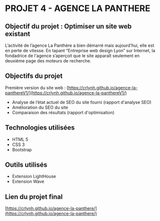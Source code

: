 # PROJET 4 - AGENCE LA PANTHERE

## Objectif du projet : Optimiser un site web existant

L’activité de l’agence La Panthère a bien démarré mais aujourd’hui, elle est en perte de vitesse. 
En tapant “Entreprise web design Lyon” sur Internet, la fondadrice de l'agence s’aperçoit que le site apparaît seulement en 
deuxième page des moteurs de recherche.

## Objectifs du projet 
Première version du site web : [https://crlynh.github.io/agence-la-panthereV1/](https://crlynh.github.io/agence-la-panthereV1/)
* Analyse de l’état actuel de SEO du site fourni (rapport d'analyse SEO)
* Amélioration du SEO du site
* Comparaison des résultats (rapport d'optimisation)

## Technologies utilisées 
* HTML 5 
* CSS 3 
* Bootstrap

## Outils utilisés 
* Extension LightHouse
* Extension Wave 

## Lien du projet final
[https://crlynh.github.io/agence-la-panthere/](https://crlynh.github.io/agence-la-panthere/)
